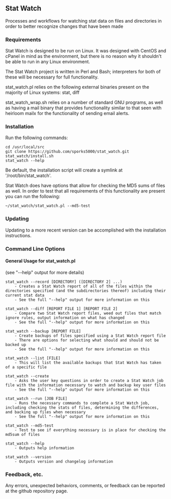 ## Stat Watch

Processes and workflows for watching stat data on files and directories in order to better recognize changes that have been made

### Requirements

Stat Watch is designed to be run on Linux. It was designed with CentOS and cPanel in mind as the environment, but there is no reason why it shouldn't be able to run in any Linux environment.

The Stat Watch project is written in Perl and Bash; interpreters for both of these will be necessary for full functionality.

stat_watch.pl relies on the following external binaries present on the majority of Linux systems: stat, diff

stat_watch_wrap.sh relies on a number of standard GNU programs, as well as having a mail binary that provides functionality similar to that seen with heirloom mailx for the functionality of sending email alerts.

### Installation

Run the following commands:

```
cd /usr/local/src
git clone https://github.com/sporks5000/stat_watch.git
stat_watch/install.sh
stat_watch --help
```

Be default, the installation script will create a symlink at '/root/bin/stat_watch'.

Stat Watch does have options that allow for checking the MD5 sums of files as well. In order to test that all requirements of this functionality are present you can run the following:

```
~/stat_watch/stat_watch.pl --md5-test
```

### Updating

Updating to a more recent version can be accomplished with the installation instructions.

### Command Line Options

#### General Usage for stat_watch.pl
(see "--help" output for more details)

```
stat_watch --record [DIRECTORY] ([DIRECTORY 2] ...)
    - Creates a Stat Watch report of all of the files within the directories specified (and the subdirectories thereof) including their current stat data
    - See the full "--help" output for more information on this

stat_watch --diff [REPORT FILE 1] [REPORT FILE 2]
    - Compare two Stat Watch report files, weed out files that match ignore rules, output information on what has changed
    - See the full "--help" output for more information on this

stat_watch --backup [REPORT FILE]
    - Create backups of files specified using a Stat Watch report file
    - There are options for selecting what should and should not be backed up
    - See the full "--help" output for more information on this

stat_watch --list [FILE]
    - This will list the available backups that Stat Watch has taken of a specific file

stat_watch --create
    - Asks the user key questions in order to create a Stat Watch job file with the information necessary to watch and backup key user files
    - See the full "--help" output for more information on this

stat_watch --run [JOB FILE]
    - Runs the necessary commands to complete a Stat Watch job, including checking the stats of files, determining the differences, and backing up files when necessary
    - See the full "--help" output for more information on this

stat_watch --md5-test
    - Test to see if everything necessary is in place for checking the md5sum of files

stat_watch --help
    - Outputs help information

stat_watch --version
    - Outputs version and changelog information
```

### Feedback, etc.

Any errors, unexpected behaviors, comments, or feedback can be reported at the github repository page.

